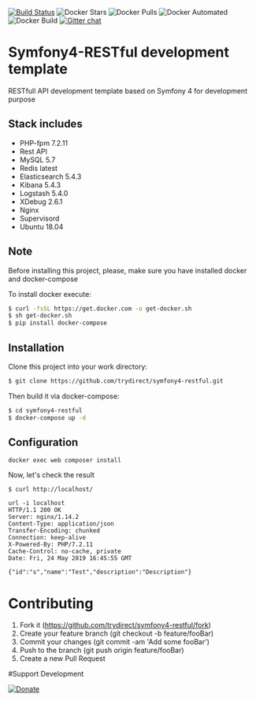 [![Build Status](https://travis-ci.com/trydirect/symfony4-restful.svg?branch=master)](https://travis-ci.com/trydirect/symfony4-restful)
![Docker Stars](https://img.shields.io/docker/stars/trydirect/symfony4-restful.svg)
![Docker Pulls](https://img.shields.io/docker/pulls/trydirect/symfony4-restful.svg)
![Docker Automated](https://img.shields.io/docker/cloud/automated/trydirect/symfony4-restful.svg)
![Docker Build](https://img.shields.io/docker/cloud/build/trydirect/symfony4-restful.svg)
[![Gitter chat](https://badges.gitter.im/trydirect/community.png)](https://gitter.im/try-direct/community)

# Symfony4-RESTful development template

RESTfull API development template based on Symfony 4 for development purpose

## Stack includes
* PHP-fpm 7.2.11
* Rest API
* MySQL 5.7
* Redis latest
* Elasticsearch 5.4.3
* Kibana 5.4.3
* Logstash 5.4.0
* XDebug 2.6.1
* Nginx 
* Supervisord
* Ubuntu 18.04

## Note
Before installing this project, please, make sure you have installed docker and docker-compose

To install docker execute: 
```sh
$ curl -fsSL https://get.docker.com -o get-docker.sh
$ sh get-docker.sh
$ pip install docker-compose
```
## Installation
Clone this project into your work directory:
```sh
$ git clone https://github.com/trydirect/symfony4-restful.git
```
Then build it via docker-compose:
```sh
$ cd symfony4-restful
$ docker-compose up -d
```

## Configuration

```
docker exec web composer install
```

Now, let's check the result
```
$ curl http://localhost/

url -i localhost
HTTP/1.1 200 OK
Server: nginx/1.14.2
Content-Type: application/json
Transfer-Encoding: chunked
Connection: keep-alive
X-Powered-By: PHP/7.2.11
Cache-Control: no-cache, private
Date: Fri, 24 May 2019 16:45:55 GMT

{"id":"s","name":"Test","description":"Description"}
```


# Contributing

1. Fork it (https://github.com/trydirect/symfony4-restful/fork)
2. Create your feature branch (git checkout -b feature/fooBar)
3. Commit your changes (git commit -am 'Add some fooBar')
4. Push to the branch (git push origin feature/fooBar)
5. Create a new Pull Request


#Support Development

[![Donate](https://img.shields.io/badge/Donate-PayPal-green.svg)](https://www.paypal.com/cgi-bin/webscr?cmd=_s-xclick&hosted_button_id=2BH8ED2AUU2RL)
